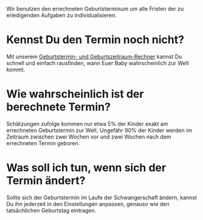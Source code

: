 Wir benutzen den errechneten Geburtsterminum um alle Fristen der zu erledigenden Aufgaben zu individualisieren.

# Kennst Du den Termin noch nicht?

Mit unserem [Geburtstermin- und Geburtszeitraum-Rechner](https://www.familienplanung.de/schwangerschaft/geburtstermin-berechnen/#c63192) kannst Du schnell und einfach rausfinden,
wann Euer Baby wahrscheinlich zur Welt kommt.

# Wie wahrscheinlich ist der berechnete Termin?
Schätzungen zufolge kommen nur etwa 5% der Kinder exakt am errechneten Geburtstermin zur Welt.
Ungefähr 90% der Kinder werden im Zeitraum zwischen zwei Wochen vor und zwei Wochen nach dem errechneten Termin geboren.

# Was soll ich tun, wenn sich der Termin ändert?
Sollte sich der Geburtstermin im Laufe der Schwangerschaft ändern,
kannst Du ihn jederzeit in den Einstellungen anpassen, genauso wie den tatsächlichen Geburtstag eintragen.
